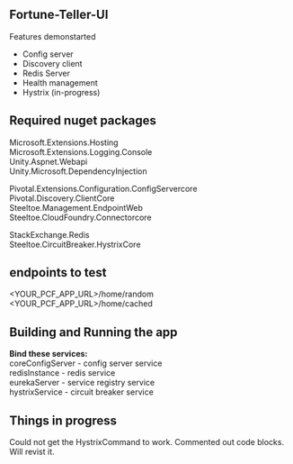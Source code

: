 ## Fortune-Teller-UI

Features demonstarted 

* Config server
* Discovery client
* Redis Server
* Health management
* Hystrix (in-progress)



 ## Required nuget packages

Microsoft.Extensions.Hosting  
Microsoft.Extensions.Logging.Console  
Unity.Aspnet.Webapi   
Unity.Microsoft.DependencyInjection  

Pivotal.Extensions.Configuration.ConfigServercore  
Pivotal.Discovery.ClientCore  
Steeltoe.Management.EndpointWeb  
Steeltoe.CloudFoundry.Connectorcore  

StackExchange.Redis  
Steeltoe.CircuitBreaker.HystrixCore  



## endpoints to test 

<YOUR_PCF_APP_URL>/home/random  
<YOUR_PCF_APP_URL>/home/cached  


## Building and Running the app

**Bind these services:**  
coreConfigServer    -   config server service  
redisInstance       -   redis service   
eurekaServer        -   service registry service  
hystrixService      -   circuit breaker service  

## Things in progress
Could not get the HystrixCommand to work. Commented out code blocks. Will revist it.
